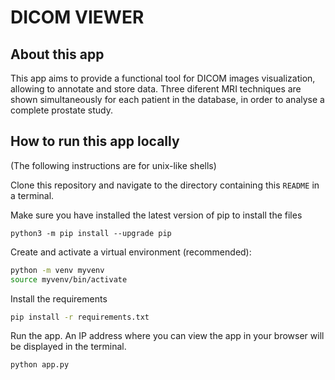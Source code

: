 # DICOM VIEWER

## About this app

This app aims to provide a functional tool for DICOM images visualization, allowing to annotate and store data.
Three diferent MRI techniques are shown simultaneously for each patient in the database, in order to analyse a complete prostate study.



## How to run this app locally

(The following instructions are for unix-like shells)

Clone this repository and navigate to the directory containing this `README` in
a terminal.

Make sure you have installed the latest version of pip to install the files

```python3 -m pip install --upgrade pip```

Create and activate a virtual environment (recommended):

```bash
python -m venv myvenv
source myvenv/bin/activate
```

Install the requirements

```bash
pip install -r requirements.txt
```

Run the app. An IP address where you can view the app in your browser will be
displayed in the terminal.

```bash
python app.py
```

